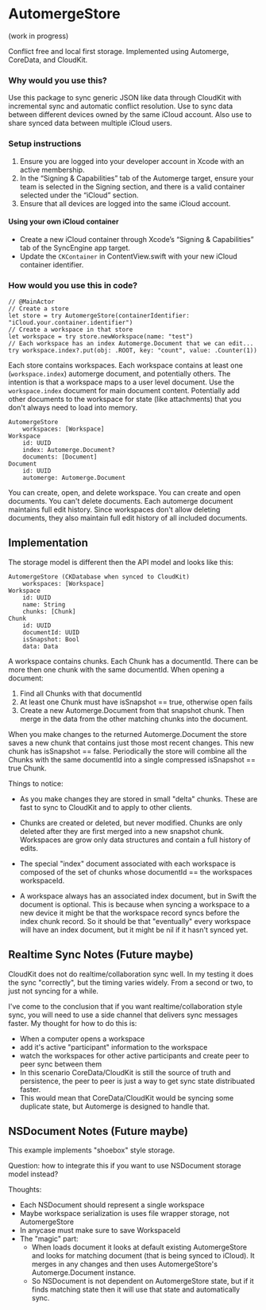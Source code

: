 # AutomergeStore

(work in progress)

Conflict free and local first storage. Implemented using Automerge, CoreData, and CloudKit.

### Why would you use this?

Use this package to sync generic JSON like data through CloudKit with incremental sync and automatic conflict resolution. Use to sync data between different devices owned by the same iCloud account. Also use to share synced data between multiple iCloud users.

### Setup instructions

1. Ensure you are logged into your developer account in Xcode with an active membership.
2. In the “Signing & Capabilities” tab of the Automerge target, ensure your team is selected in the Signing section, and there is a valid container selected under the “iCloud” section.
2. Ensure that all devices are logged into the same iCloud account.

#### Using your own iCloud container

- Create a new iCloud container through Xcode’s “Signing & Capabilities” tab of the SyncEngine app target.
- Update the `CKContainer` in ContentView.swift with your new iCloud container identifier.

### How would you use this in code?

```
// @MainActor
// Create a store
let store = try AutomergeStore(containerIdentifier: "iCloud.your.container.identifier")
// Create a workspace in that store
let workspace = try store.newWorkspace(name: "test")
// Each workspace has an index Automerge.Document that we can edit...
try workspace.index?.put(obj: .ROOT, key: "count", value: .Counter(1))
```

Each store contains workspaces. Each workspace contains at least one (`workspace.index`) automerge document, and potentially others. The intention is that a workspace maps to a user level document. Use the `workspace.index` document for main document content. Potentially add other documents to the workspace for state (like attachments) that you don't always need to load into memory.

```
AutomergeStore
    workspaces: [Workspace]
Workspace
    id: UUID
    index: Automerge.Document?
    documents: [Document]
Document
    id: UUID
    automerge: Automerge.Document
```

You can create, open, and delete workspace. You can create and open documents. You can't delete documents. Each automerge document maintains full edit history. Since workspaces don't allow deleting documents, they also maintain full edit history of all included documents.

## Implementation

The storage model is different then the API model and looks like this:

```
AutomergeStore (CKDatabase when synced to CloudKit)
    workspaces: [Workspace]
Workspace
    id: UUID
    name: String
    chunks: [Chunk]
Chunk
    id: UUID
    documentId: UUID
    isSnapshot: Bool
    data: Data
```

A workspace contains chunks. Each Chunk has a documentId. There can be more then one chunk with the same documentId. When opening a document:

1. Find all Chunks with that documentId
2. At least one Chunk must have isSnapshot == true, otherwise open fails
3. Create a new Automerge.Document from that snapshot chunk. Then merge in the data from the other matching chunks into the document.

When you make changes to the returned Automerge.Document the store saves a new chunk that contains just those most recent changes. This new chunk has isSnapshot == false. Periodically the store will combine all the Chunks with the same documentId into a single compressed isSnapshot == true Chunk.

Things to notice:

- As you make changes they are stored in small "delta" chunks. These are fast to sync to CloudKit and to apply to other clients.

- Chunks are created or deleted, but never modified. Chunks are only deleted after they are first merged into a new snapshot chunk. Workspaces are grow only data structures and contain a full history of edits.

- The special "index" document associated with each workspace is composed of the set of chunks whose documentId == the workspaces workspaceId.

- A workspace always has an associated index document, but in Swift the document is optional. This is because when syncing a workspace to a new device it might be that the workspace record syncs before the index chunk record. So it should be that "eventually" every workspace will have an index document, but it might be nil if it hasn't synced yet.

## Realtime Sync Notes (Future maybe)

CloudKit does not do realtime/collaboration sync well. In my testing it does the sync "correctly", but the timing varies widely. From a second or two, to just not syncing for a while.

I've come to the conclusion that if you want realtime/collaboration style sync, you will need to use a side channel that delivers sync messages faster. My thought for how to do this is:

- When a computer opens a workspace
- add it's active "participant" information to the workspace
- watch the workspaces for other active participants and create peer to peer sync between them
- In this scenario CoreData/CloudKit is still the source of truth and persistence, the peer to peer is just a way to get sync state distribuated faster.
- This would mean that CoreData/CloudKit would be syncing some duplicate state, but Automerge is designed to handle that.

## NSDocument Notes (Future maybe)

This example implements "shoebox" style storage.

Question: how to integrate this if you want to use NSDocument storage model instead?

Thoughts:

- Each NSDocument should represent a single workspace
- Maybe workspace serialization is uses file wrapper storage, not AutomergeStore
- In anycase must make sure to save WorkspaceId
- The "magic" part:
    - When loads document it looks at default existing AutomergeStore and looks for matching document (that is being synced to iCloud). It merges in any changes and then uses AutomergeStore's Automerge.Document instance.
    - So NSDocument is not dependent on AutomergeStore state, but if it finds matching state then it will use that state and automatically sync.
